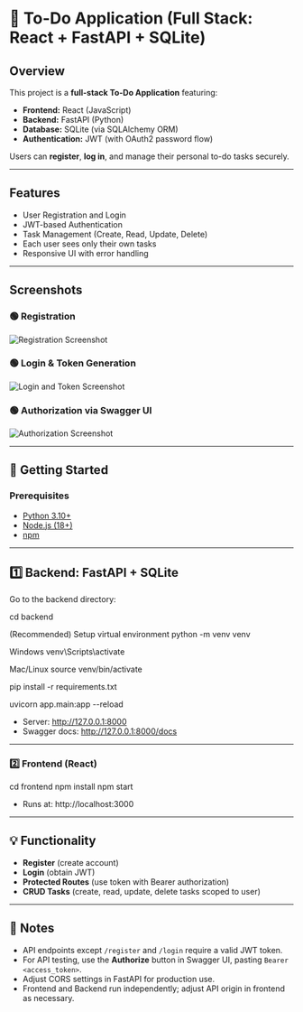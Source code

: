 # 📝 To-Do Application (Full Stack: React + FastAPI + SQLite)

## Overview

This project is a **full-stack To-Do Application** featuring:
- **Frontend:** React (JavaScript)
- **Backend:** FastAPI (Python)
- **Database:** SQLite (via SQLAlchemy ORM)
- **Authentication:** JWT (with OAuth2 password flow)

Users can **register**, **log in**, and manage their personal to-do tasks securely.

---

## Features

- User Registration and Login
- JWT-based Authentication
- Task Management (Create, Read, Update, Delete)
- Each user sees only their own tasks
- Responsive UI with error handling

---

## Screenshots

### 🟢 Registration

![Registration Screenshot](https://pplx-res.cloudinary.com/image/private/user_uploads/79515014/1eb325d5-5fcf-4fc1-8a4b-14ffa61719cc/Screenshot-2025-07-16-220229.jpg)

### 🟢 Login & Token Generation

![Login and Token Screenshot](https://pplx-res.cloudinary.com/image/private/user_uploads/79515014/5ad52fd5-1d2a-4dd2-b189-d5c40c901348/Screenshot-2025-07-16-224048.jpg)

### 🟢 Authorization via Swagger UI

![Authorization Screenshot](https://pplx-res.cloudinary.com/image/private/user_uploads/79515014/9d99f0bc-219c-4aec-9129-33a37448a843/Screenshot-2025-07-16-224442.jpg)

---

## 🚀 Getting Started

### Prerequisites

- [Python 3.10+](https://www.python.org/)
- [Node.js (18+)](https://nodejs.org/)
- [npm](https://npmjs.com/)

---

## 1️⃣ Backend: FastAPI + SQLite

Go to the backend directory:

cd backend

(Recommended) Setup virtual environment
python -m venv venv

Windows
venv\Scripts\activate

Mac/Linux
source venv/bin/activate

pip install -r requirements.txt

uvicorn app.main:app --reload

- Server: http://127.0.0.1:8000
- Swagger docs: http://127.0.0.1:8000/docs

---

### 2️⃣ Frontend (React)

cd frontend
npm install
npm start

- Runs at: http://localhost:3000

---

## 💡 Functionality

- **Register** (create account)
- **Login** (obtain JWT)
- **Protected Routes** (use token with Bearer authorization)
- **CRUD Tasks** (create, read, update, delete tasks scoped to user)

---

## 📝 Notes

- API endpoints except `/register` and `/login` require a valid JWT token.
- For API testing, use the **Authorize** button in Swagger UI, pasting `Bearer <access_token>`.
- Adjust CORS settings in FastAPI for production use.
- Frontend and Backend run independently; adjust API origin in frontend as necessary.

